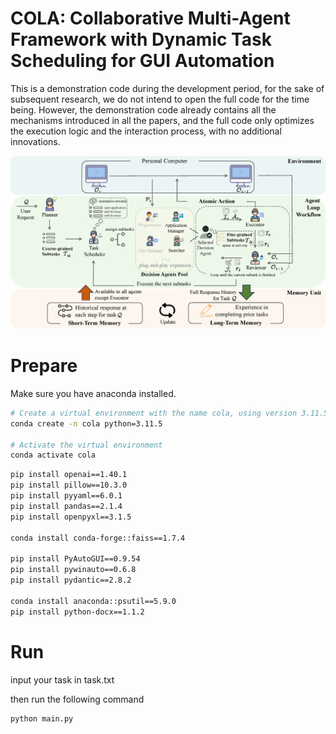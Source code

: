 # COLA: Collaborative Multi-Agent Framework with Dynamic Task Scheduling for GUI Automation
This is a demonstration code during the development period, for the sake of subsequent research, we do not intend to open the full code for the time being.
However, the demonstration code already contains all the mechanisms introduced in all the papers, and the full code only optimizes the execution logic and the interaction process, with no additional innovations.

![](./asset/frame.png)

# Prepare

Make sure you have anaconda installed.

```bash
# Create a virtual environment with the name cola, using version 3.11.5 of python
conda create -n cola python=3.11.5

# Activate the virtual environment
conda activate cola
```

```bash
pip install openai==1.40.1
pip install pillow==10.3.0
pip install pyyaml==6.0.1
pip install pandas==2.1.4
pip install openpyxl==3.1.5

conda install conda-forge::faiss==1.7.4

pip install PyAutoGUI==0.9.54
pip install pywinauto==0.6.8
pip install pydantic==2.8.2

conda install anaconda::psutil==5.9.0
pip install python-docx==1.1.2
```

# Run
input your task in task.txt

then run the following command

```bash
python main.py
```


